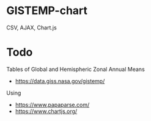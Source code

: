 # GISTEMP-chart
CSV, AJAX, Chart.js

# Todo

Tables of Global and Hemispheric Zonal Annual Means
- https://data.giss.nasa.gov/gistemp/

Using
- https://www.papaparse.com/
- https://www.chartjs.org/
